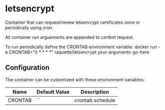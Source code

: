 # letsencrypt

Container that can request/renew letsencrypt certificates once or periodically using cron.

All container run arguements are appended to certbot request.

To run periodically define the CRONTAB environment variable:
docker run -e CRONTAB="0 * * * *" raquette/letsencrypt your-arguments-go-here

## Configuration 

The container can be customized with these environment variables:

Name | Default Value | Description
--- | --- | ---
CRONTAB | `` | crontab schedule 
